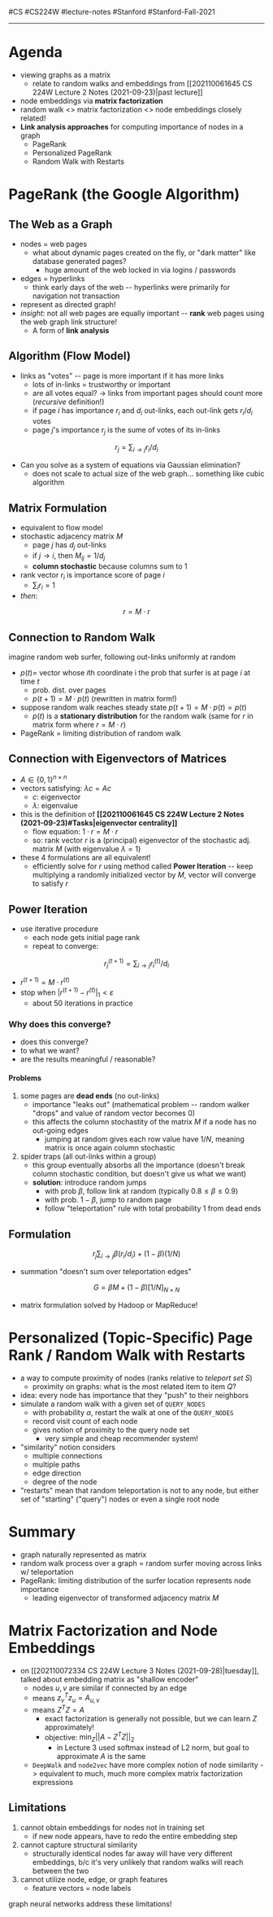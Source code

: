 #CS #CS224W #lecture-notes #Stanford #Stanford-Fall-2021 
___
# Agenda
- viewing graphs as a matrix
	- relate to random walks and embeddings from [[202110061645 CS 224W Lecture 2 Notes (2021-09-23)|past lecture]]
- node embeddings via **matrix factorization**
- random walk <> matrix factorization <> node embeddings closely related!
- **Link analysis approaches** for computing importance of nodes in a graph
	- PageRank
	- Personalized PageRank
	- Random Walk with Restarts

# PageRank (the Google Algorithm)
## The Web as a Graph
- nodes = web pages
	- what about dynamic pages created on the fly, or "dark matter" like database generated pages?
		- huge amount of the web locked in via logins / passwords
- edges = hyperlinks
	- think early days of the web -- hyperlinks were primarily for navigation not transaction
- represent as directed graph!
- *insight*: not all web pages are equally important -- **rank** web pages using the web graph link structure!
	- A form of **link analysis**

## Algorithm (Flow Model)
- links as "votes" -- page is more important if it has more links
	- lots of in-links = trustworthy or important
	- are all votes equal? -> links from important pages should count more (*recursive* definition!)
	- if page $i$ has importance $r_i$ and $d_i$ out-links, each out-link gets $r_i / d_i$ votes
	- page $j$'s importance $r_j$ is the sume of votes of its in-links

$$r_j = \sum_{i\rightarrow j}r_i / d_i$$
- Can you solve as a system of equations via Gaussian elimination?
	- does not scale to actual size of the web graph... something like cubic algorithm

## Matrix Formulation
- equivalent to flow model
- stochastic adjacency matrix $M$
	- page $j$ has $d_j$ out-links
	- if $j\rightarrow i$, then $M_{ij}=1/d_j$
	- **column stochastic** because columns sum to 1
- rank vector $r_i$ is importance score of page $i$
	- $\sum_i r_i = 1$
- *then*:

$$r = M\cdot r$$

## Connection to Random Walk
imagine random web surfer, following out-links uniformly at random
- $p(t)=$ vector whose $i$th coordinate i the prob that surfer is at page $i$ at time $t$
	- prob. dist. over pages
	- $p(t+1)=M\cdot p(t)$ (rewritten in matrix form!)
- suppose random walk reaches steady state $p(t+1) = M\cdot p(t) = p(t)$
	- $p(t)$ is a **stationary distribution** for the random walk (same for $r$ in matrix form where $r=M\cdot r$)
- PageRank = limiting distribution of random walk

## Connection with Eigenvectors of Matrices
- $A\in\{0,1\}^{n\times n}$
- vectors satisfying: $\lambda c=Ac$
	- $c$: eigenvector
	- $\lambda$: eigenvalue
- this is the definition of **[[202110061645 CS 224W Lecture 2 Notes (2021-09-23)#Tasks|eigenvector centrality]]**
	- flow equation: $1\cdot r = M\cdot r$
	- so: rank vector $r$ is a (principal) eigenvector of the stochastic adj. matrix $M$ (with eigenvalue $\lambda = 1$)
- these 4 formulations are all equivalent!
	- efficiently solve for $r$ using method called **Power Iteration** -- keep multiplying a randomly initialized vector by $M$, vector will converge to satisfy $r$

## Power Iteration
- use iterative procedure
	- each node gets initial page rank
	- repeat to converge:

$$r_j^{(t+1)}=\sum_{i\rightarrow j}r_i^{(t)} / d_i$$

- $r^{(t+1)}=M\cdot r^{(t)}$
- stop when $|r^{(t+1)}-r^{(t)}|_1<\varepsilon$
	- about 50 iterations in practice

### Why does this converge?
- does this converge?
- to what we want?
- are the results meaningful / reasonable?

#### Problems
1. some pages are **dead ends** (no out-links)
	- importance "leaks out" (mathematical problem -- random walker "drops" and value of random vector becomes 0)
	- this affects the column stochastity of the matrix $M$ if a node has no out-going edges
		- jumping at random gives each row value have $1/N$, meaning matrix is once again column stochastic
2. spider traps (all out-links within a group)
	- this group eventually absorbs all the importance (doesn't break column stochastic condition, but doesn't give us what we want)
	- **solution**: introduce random jumps
		- with prob $\beta$, follow link at random (typically $0.8\leq\beta\leq 0.9$)
		- with prob. $1-\beta$, jump to random page
		- follow "teleportation" rule with total probability 1 from dead ends

## Formulation
$$r_j\sum_{i\rightarrow j}\beta(r_i / d_i)+(1-\beta)(1 / N)$$
- summation "doesn't sum over teleportation edges"

$$G = \beta M + (1-\beta)[1/N]_{N\times N}$$
- matrix formulation solved by Hadoop or MapReduce!

# Personalized (Topic-Specific) Page Rank / Random Walk with Restarts
- a way to compute proximity of nodes (ranks relative to *teleport set* $S$)
	- proximity on graphs: what is the most related item to item $Q$?
- idea: every node has importance that they "push" to their neighbors
- simulate a random walk with a given set of `QUERY_NODES`
	- with probability $\alpha$, restart the walk at one of the `QUERY_NODES`
	- record visit count of each node
	- gives notion of proximity to the query node set
		- very simple and cheap recommender system!
- "similarity" notion considers
	- multiple connections
	- multiple paths
	- edge direction
	- degree of the node
- "restarts" mean that random teleportation is not to any node, but either set of "starting" ("query") nodes or even a single root node

# Summary
- graph naturally represented as matrix
- random walk process over a graph = random surfer moving across links w/ teleportation
- PageRank: limiting distribution of the surfer location represents node importance
	- leading eigenvector of transformed adjacency matrix $M$

# Matrix Factorization and Node Embeddings
- on [[202110072334 CS 224W Lecture 3 Notes (2021-09-28)|tuesday]], talked about embedding matrix as "shallow encoder"
	- nodes $u, v$ are similar if connected by an edge
	- means $z_v^Tz_u = A_{u,v}$
	- means $Z^TZ = A$
		- exact factorization is generally not possible, but we can learn $Z$ approximately!
		- objective: $\min_Z ||A-Z^TZ||_2$
			- in Lecture 3 used softmax instead of L2 norm, but goal to approximate $A$ is the same
	- `DeepWalk` and `node2vec` have more complex notion of node similarity -> equivalent to much, much more complex matrix factorization expressions

## Limitations
1. cannot obtain embeddings for nodes not in training set
	- if new node appears, have to redo the entire embedding step
2. cannot capture structural similarity
	- structurally identical nodes far away will have very different embeddings, b/c it's very unlikely that random walks will reach between the two
3. cannot utilize node, edge, or graph features
	- feature vectors = node labels

graph neural networks address these limitations!